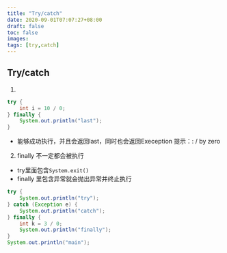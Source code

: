 ```yaml
---
title: "Try/catch"
date: 2020-09-01T07:07:27+08:00
draft: false
toc: false
images:
tags: [try,catch]
---
```

## Try/catch
1. 
```java
try {
    int i = 10 / 0;
} finally {
    System.out.println("last");
}
```
- 能够成功执行，并且会返回last，同时也会返回Exeception 提示：: / by zero 
2. finally 不一定都会被执行
- try里面包含`System.exit()`
- finally 里包含异常就会抛出异常并终止执行
```java
try {
    System.out.println("try");
} catch (Exception e) {
    System.out.println("catch");
} finally {
    int k = 3 / 0;
    System.out.println("finally");
}
System.out.println("main");
```


